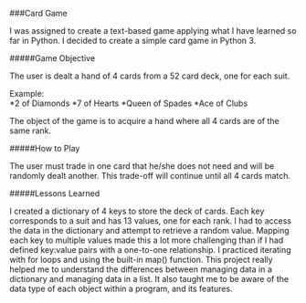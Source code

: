 ###Card Game

I was assigned to create a text-based game applying what I have learned so far in Python. I decided to create a simple card game in Python 3.

#####Game Objective

The user is dealt a hand of 4 cards from a 52 card deck, one for each suit.
 
Example:	
*2 of Diamonds
*7 of Hearts
*Queen of Spades
*Ace of Clubs
	
The object of the game is to acquire a hand where all 4 cards are of the same rank.

#####How to Play

The user must trade in one card that he/she does not need and will be randomly dealt another. This trade-off will continue until all 4 cards match.

#####Lessons Learned

I created a dictionary of 4 keys to store the deck of cards. Each key corresponds to a suit and has 13 values, one for each rank. I had to access the data in the dictionary and attempt to retrieve a random value. Mapping each key to multiple values made this a lot more challenging than if I had defined key:value pairs with a one-to-one relationship. I practiced iterating with for loops and using the built-in map() function. This project really helped me to understand the differences between managing data in a dictionary and managing data in a list. It also taught me to be aware of the data type of each object within a program, and its features.
